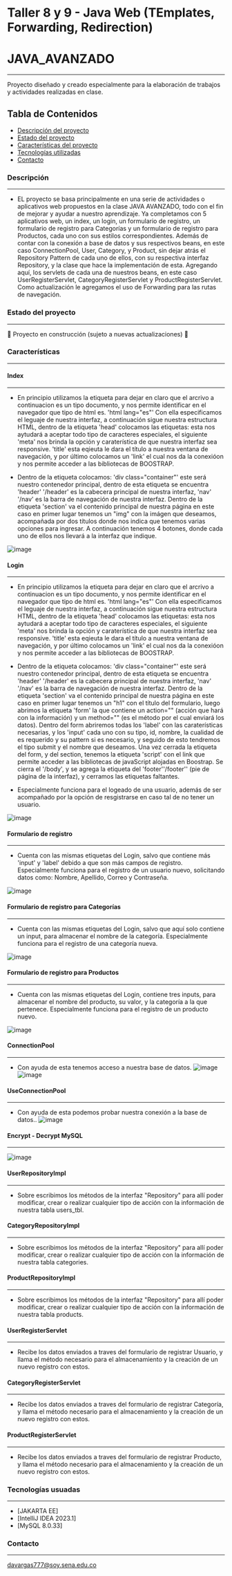 # Taller 8 y 9 - Java Web (TEmplates, Forwarding, Redirection)
# JAVA_AVANZADO
***
Proyecto diseñado y creado especialmente para la elaboración de trabajos y actividades realizadas en clase.
## Tabla de Contenidos
* [Descripción del proyecto](#descripción-del-proyecto)
* [Estado del proyecto](#estado-del-proyecto)
* [Características del proyecto](Características-del-proyecto)
* [Tecnologías utilizadas](#tecnologías-utilizadas)
* [Contacto](#contacto)

### Descripción
***
* EL proyecto se basa principalmente en una serie de actividades o aplicativos web propuestos en la clase JAVA AVANZADO, todo con el fin de mejorar y ayudar a nuestro aprendizaje. Ya completamos con 5 aplicativos web, un index, un login, un formulario de registro, un formulario de registro para Categorías y un formulario de registro para Productos, cada uno con sus estilos correspondientes. Además de contar con la conexión a base de datos y sus respectivos beans, en este caso ConnectionPool, User, Category, y Product, sin dejar atrás el Repository Pattern de cada uno de ellos, con su respectiva interfaz Repository, y la clase que hace la implementación de esta. Agregando aquí, los servlets de cada una de nuestros beans, en este caso UserRegisterServlet, CategoryRegisterServlet y ProductRegisterServlet. Como actualización le agregamos el uso de Forwarding para las rutas de navegación.

### Estado del proyecto
***
:construction: Proyecto en construcción (sujeto a nuevas actualizaciones) :construction:

### Características
***
#### Index
***
* En principio utilizamos la etiqueta <!DOCTYPE html> para dejar en claro que el arcrivo a continuacion es un tipo documento, y nos permite identificar en el navegador que tipo de html es. 'html lang="es"' Con ella especificamos el leguaje de nuestra interfaz, a continuación sigue nuestra estructura HTML, dentro de la etiqueta 'head' colocamos las etiquetas: <meta charset> esta nos aytudará a aceptar todo tipo de caracteres especiales, el siguiente 'meta' nos brinda la opción y caraterística de que nuestra interfaz sea responsive. 'title' esta eqieuta le dara el título a nuestra ventana de navegación, y por último colocamos un 'link' el cual nos da la conexióon y nos permite acceder a las bibliotecas de BOOSTRAP.

* Dentro de la etiqueta <body> colocamos:
'div class="container"' este será nuestro contenedor principal, dentro de esta etiqueta se encuentra 'header' '/header' es la cabecera principal de nuestra interfaz, 'nav' '/nav' es la barra de navegación de nuestra interfaz. Dentro de la etiqueta 'section' va el contenido principal de nuestra página en este caso en primer lugar tenemos un "img" con la imágen que deseamos, acompañada por dos títulos donde nos indica que tenemos varias opciones para ingresar. A continuación tenemos 4 botones, donde cada uno de ellos nos llevará a la interfaz que indique.

![image](https://github.com/DayanaVarg/Taller8_9_JavaAvanzado/assets/128272265/17010378-708b-42c2-b75d-a1efc4bff4e7)

  
#### Login
***
* En principio utilizamos la etiqueta <!DOCTYPE html> para dejar en claro que el arcrivo a continuacion es un tipo documento, y nos permite identificar en el navegador que tipo de html es. 'html lang="es"' Con ella especificamos el leguaje de nuestra interfaz, a continuación sigue nuestra estructura HTML, dentro de la etiqueta 'head' colocamos las etiquetas: <meta charset> esta nos aytudará a aceptar todo tipo de caracteres especiales, el siguiente 'meta' nos brinda la opción y caraterística de que nuestra interfaz sea responsive. 'title' esta eqieuta le dara el título a nuestra ventana de navegación,  y por último colocamos un 'link' el cual nos da la conexióon y nos permite acceder a las bibliotecas de BOOSTRAP.
  
* Dentro de la etiqueta <body> colocamos:
'div class="container"' este será nuestro contenedor principal, dentro de esta etiqueta se encuentra 'header' '/header' es la cabecera principal de nuestra interfaz, 'nav' '/nav' es la barra de navegación de nuestra interfaz. Dentro de la etiqueta 'section' va el contenido principal de nuestra página en este caso en primer lugar tenemos un "h1" con el título del formulario, luego abrimos la etiqueta 'form' la que contiene un action="" (acción que hará con la información) y un method="" (es el método por el cual enviará los datos). Dentro del form abriremos todas los 'label' con las caraterísticas necesarias, y los 'input' cada uno con su tipo, id, nombre, la cualidad de es requerido y su pattern si es necesario, y seguido de esto tendremos el <bottom> tipo submit y el nombre que deseamos. Una vez cerrada la etiqueta del form, y del section, tenemos la etiqueta 'script' con el link que permite acceder a las bibliotecas de javaScript alojadas en Boostrap. Se cierra el '/body', y se agrega la etiqueta del 'footer''/footer'' (pie de página de la interfaz), y cerramos las etiquetas faltantes.
  
* Especialmente funciona para el logeado de una usuario, además de ser acompañado por la opción de resgistrarse en caso tal de no tener un usuario.

![image](https://github.com/DayanaVarg/Taller8_9_JavaAvanzado/assets/128272265/86794774-377e-4627-854e-e3d1c9c73169)

#### Formulario de registro
***
* Cuenta con las mismas etiquetas del Login, salvo que contiene más 'input' y 'label' debido a que son más campos de registro. Especialmente funciona para el registro de un usuario nuevo, solicitando datos como: Nombre, Apellido, Correo y Contraseña.

![image](https://github.com/DayanaVarg/Taller8_9_JavaAvanzado/assets/128272265/b9102da4-37c9-4a5a-a896-418f6a64c6b7)

#### Formulario de registro para Categorías
***
* Cuenta con las mismas etiquetas del Login, salvo que aquí solo contiene un input, para almacenar el nombre de la categoría. Especialmente funciona para el registro de una categoría nueva.

![image](https://github.com/DayanaVarg/Taller8_9_JavaAvanzado/assets/128272265/d81485d0-dccd-497d-9c30-2fa2635c0ad7)


#### Formulario de registro para Productos
***
* Cuenta con las mismas etiquetas del Login, contiene tres inputs, para almacenar el nombre del producto, su valor, y la categoría a la que pertenece. Especialmente funciona para el registro de un producto nuevo.

![image](https://github.com/DayanaVarg/Taller8_9_JavaAvanzado/assets/128272265/9f0324c2-9756-4c71-a106-8fc58ae112ee)

#### ConnectionPool
***
* Con ayuda de esta tenemos acceso a nuestra base de datos.
![image](https://github.com/DayanaVarg/Taller7-JavaAvanzado/assets/128272265/98fb7068-2977-4b60-95a8-e21943745bc0)
![image](https://github.com/DayanaVarg/Taller7-JavaAvanzado/assets/128272265/d00a354b-f420-4ee1-8ac1-09577e8a2580)

#### UseConnectionPool
***
 * Con ayuda de esta podemos probar nuestra conexión a la base de datos..
![image](https://user-images.githubusercontent.com/128272265/236643851-7bdd8373-c995-4d44-8fc1-0937ade2b3e8.png)

#### Encrypt - Decrypt MySQL
***
  ![image](https://user-images.githubusercontent.com/128272265/236377952-9ffa7436-6f2d-440e-a727-7798f84fe514.png)

#### UserRepositoryImpl
***
  * Sobre escribimos los métodos de la interfaz "Repository" para allí poder modificar, crear o realizar cualquier tipo de acción con la información de nuestra tabla users_tbl.
  
#### CategoryRepositoryImpl
***
  * Sobre escribimos los métodos de la interfaz "Repository" para allí poder modificar, crear o realizar cualquier tipo de acción con la información de nuestra tabla categories.

#### ProductRepositoryImpl
***
  * Sobre escribimos los métodos de la interfaz "Repository" para allí poder modificar, crear o realizar cualquier tipo de acción con la información de nuestra tabla products.

#### UserRegisterServlet
***
  * Recibe los datos enviados a traves del formulario de registrar Usuario, y llama el método necesario para el almacenamiento y la creación de un nuevo registro con estos.

#### CategoryRegisterServlet
***
  * Recibe los datos enviados a traves del formulario de registrar Categoría, y llama el método necesario para el almacenamiento y la creación de un nuevo registro con estos.

#### ProductRegisterServlet
***
  * Recibe los datos enviados a traves del formulario de registrar Producto, y llama el método necesario para el almacenamiento y la creación de un nuevo registro con estos.
  
### Tecnologías usuadas
***
* [JAKARTA EE]
* [IntelliJ IDEA 2023.1] 
* [MySQL 8.0.33]
  
### Contacto
***
davargas777@soy.sena.edu.co


